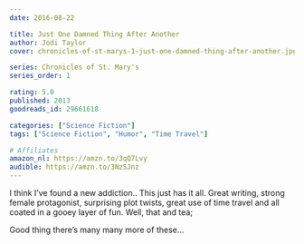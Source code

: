 ```yaml
---
date: 2016-08-22

title: Just One Damned Thing After Another
author: Jodi Taylor
cover: chronicles-of-st-marys-1-just-one-damned-thing-after-another.jpg

series: Chronicles of St. Mary's
series_order: 1

rating: 5.0
published: 2013
goodreads_id: 29661618

categories: ["Science Fiction"]
tags: ["Science Fiction", "Humor", "Time Travel"]

# Affiliates
amazon_nl: https://amzn.to/3qQ7Lvy
audible: https://amzn.to/3NzSJnz
---
```


I think I’ve found a new addiction.. This just has it all. Great writing, strong female protagonist, surprising plot twists, great use of time travel and all coated in a gooey layer of fun. Well, that and tea;

<!--more-->

Good thing there’s many many more of these…
